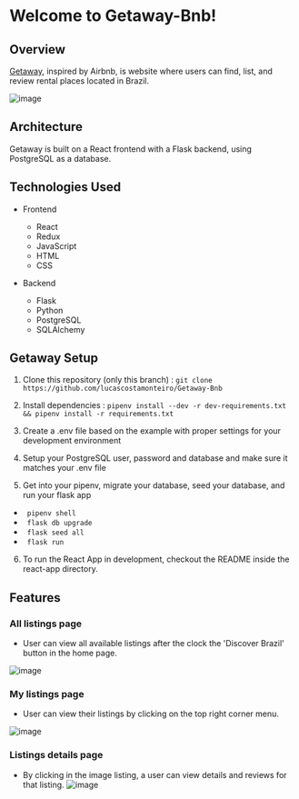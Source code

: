 # Welcome to Getaway-Bnb!
## Overview
[Getaway](https://getaway-bnb.herokuapp.com/), inspired by Airbnb, is website where users can find, list, and review rental places located in Brazil.


![image](https://user-images.githubusercontent.com/79651942/159957451-078a626a-ca79-4f8a-bdc1-5f04537251be.png)

## Architecture
Getaway is built on a React frontend with a Flask backend, using PostgreSQL as a database.

## Technologies Used
* Frontend
  - React
  - Redux
  - JavaScript
  - HTML
  - CSS

* Backend
  - Flask
  - Python
  - PostgreSQL
  - SQLAlchemy

## Getaway Setup

1. Clone this repository (only this branch) : `git clone https://github.com/lucascostamonteiro/Getaway-Bnb`

2. Install dependencies : `pipenv install --dev -r dev-requirements.txt && pipenv install -r requirements.txt`

3. Create a .env file based on the example with proper settings for your development environment

4. Setup your PostgreSQL user, password and database and make sure it matches your .env file

5. Get into your pipenv, migrate your database, seed your database, and run your flask app

* ` pipenv shell`
* ` flask db upgrade`
* ` flask seed all`
* ` flask run`

6. To run the React App in development, checkout the README inside the react-app directory.

## Features
### All listings page
* User can view all available listings after the clock the 'Discover Brazil' button in the home page.

![image](https://user-images.githubusercontent.com/79651942/159957730-a8fd3936-119f-47ab-8f5a-5a6aec690f6f.png)

### My listings page
* User can view their listings by clicking on the top right corner menu.

![image](https://user-images.githubusercontent.com/79651942/195226215-c2e2ea26-646a-4635-9d34-780c8ce57077.png)


### Listings details page
* By clicking in the image listing, a user can view details and reviews for that listing.
![image](https://user-images.githubusercontent.com/79651942/159958070-7a8d5bd1-2e8f-4547-8f2d-caee3b9f2953.png)
